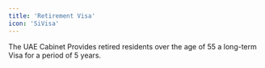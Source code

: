 ```yaml
---
title: 'Retirement Visa'
icon: 'SiVisa'
---
```


The UAE Cabinet Provides retired residents over the age of 55 a long-term Visa for a period of 5 years.
